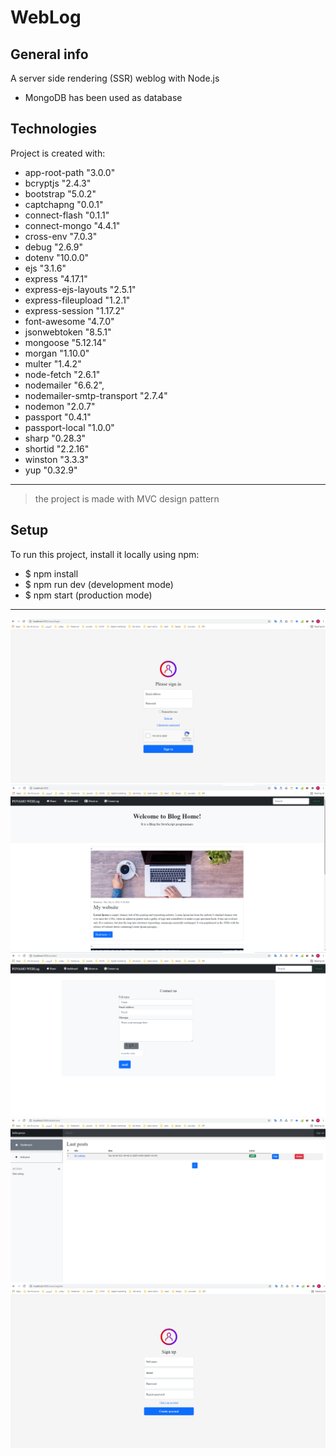 # WebLog
## General info
A server side rendering (SSR) weblog with Node.js
* MongoDB has been used as database
## Technologies
 Project is created with:
 *   app-root-path   "3.0.0"
 *   bcryptjs   "2.4.3"
 *   bootstrap   "5.0.2"
 *   captchapng   "0.0.1"
 *   connect-flash   "0.1.1"
 *   connect-mongo   "4.4.1"
 *   cross-env   "7.0.3"
 *   debug   "2.6.9"
 *   dotenv   "10.0.0"
 *   ejs   "3.1.6"
 *   express   "4.17.1"
 *   express-ejs-layouts   "2.5.1"
 *   express-fileupload   "1.2.1"
 *   express-session   "1.17.2"
 *   font-awesome    "4.7.0"
 *   jsonwebtoken   "8.5.1"
 *   mongoose   "5.12.14"
 *   morgan   "1.10.0"
 *   multer   "1.4.2"
 *   node-fetch   "2.6.1"
 *   nodemailer   "6.6.2",
 *   nodemailer-smtp-transport   "2.7.4"
 *   nodemon   "2.0.7"
 *   passport   "0.4.1"
 *   passport-local   "1.0.0"
 *   sharp   "0.28.3"
 *   shortid   "2.2.16"
 *   winston   "3.3.3"
 *   yup   "0.32.9"
***
> the project is made with MVC design pattern

## Setup
To run this project, install it locally using npm:
- $ npm install
- $ npm run dev (development mode)
- $ npm start (production mode)
***
![alt text](https://github.com/pooya13vm/webLog/blob/main/githubimgs/1.png)
![alt text](https://github.com/pooya13vm/webLog/blob/main/githubimgs/2.png)
![alt text](https://github.com/pooya13vm/webLog/blob/main/githubimgs/3.png)
![alt text](https://github.com/pooya13vm/webLog/blob/main/githubimgs/4.png)
![alt text](https://github.com/pooya13vm/webLog/blob/main/githubimgs/5.png)
